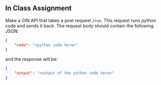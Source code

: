 
## In Class Assignment

Make a GIN API that takes a post request `/run`. This request runs python code and sends it back. The request body should contain the following JSON:
```json
{
	"code": "<python code here>"
}
```

and the response will be:

```json
{
	"output": "<output of the python code here>"
}
```

